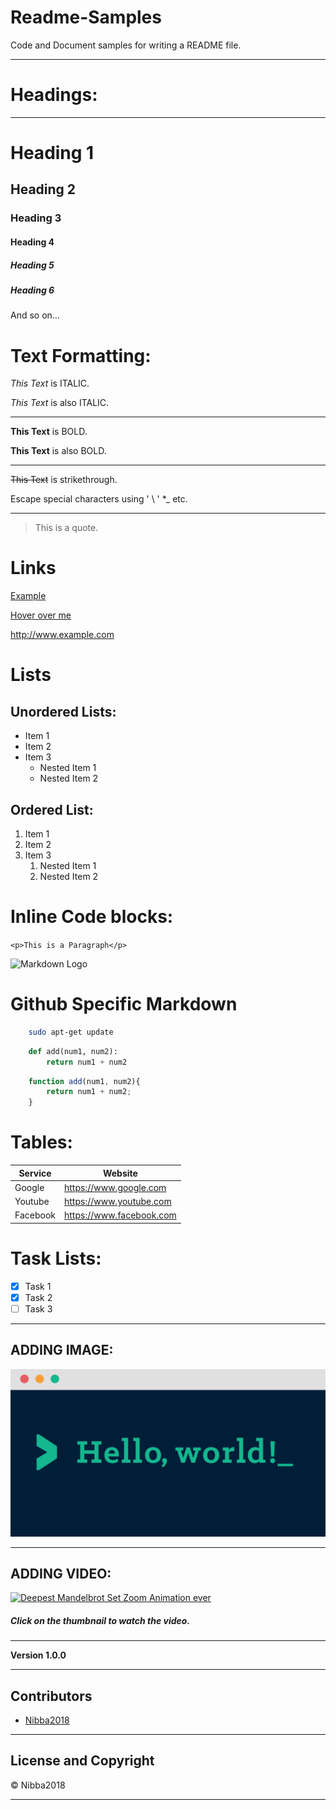 <!-- This is a comment -->
# Readme-Samples

Code and Document samples for writing a README file.

---

# Headings:
---

# Heading 1
## Heading 2
### Heading 3
#### Heading 4
##### Heading 5
##### Heading 6

And so on...

# Text Formatting:

*This Text* is ITALIC.

_This Text_ is also ITALIC.

---

**This Text** is BOLD.

__This Text__ is also BOLD.

___

~~This Text~~ is strikethrough.

Escape special characters using ' \ '  \*\_ etc.

---

> This is a quote.

# Links

[Example](http://www.example.com)

[Hover over me](http://www.example.com "This Text is shown when u hover over me!!")

<http://www.example.com>

# Lists

## Unordered Lists:

* Item 1
* Item 2
* Item 3
    * Nested Item 1
    * Nested Item 2


## Ordered List:


1. Item 1
1. Item 2
1. Item 3
    1. Nested Item 1
    1. Nested Item 2

# Inline Code blocks:

`<p>This is a Paragraph</p>`

![Markdown Logo](https://markdown-here.com/img/icon256.png)


# Github Specific Markdown

```bash
    sudo apt-get update
```

```python
    def add(num1, num2):
        return num1 + num2
```

```javascript
    function add(num1, num2){
        return num1 + num2;
    }
```

# Tables:

|Service   | Website                    |
|--------- | -------------------------- |
| Google   | <https://www.google.com>   |
| Youtube  | <https://www.youtube.com>  |
| Facebook | <https://www.facebook.com> |

# Task Lists:

* [x] Task 1
* [x] Task 2
* [ ] Task 3

---

## ADDING IMAGE:
![ALT TEXT](https://github.com/GangulyShreyan/Readme-Samples/blob/master/HelloWorld.png)

---

## ADDING VIDEO:
[![Deepest Mandelbrot Set Zoom Animation ever ](https://i.ytimg.com/vi/0jGaio87u3A/hqdefault.jpg?sqp=-oaymwEjCNACELwBSFryq4qpAxUIARUAAAAAGAElAADIQj0AgKJDeAE=&rs=AOn4CLBebSvOhfnCFkkAtK0ORsXxLk8YNg)](https://www.youtube.com/watch?v=0jGaio87u3A&t=113s "Deepest Mandelbrot Set Zoom Animation ever ")

##### Click on the thumbnail to watch the video.

---


**Version 1.0.0**

---

## Contributors

- [Nibba2018](https://github.com/Nibba2018)

---

## License and Copyright

©️ Nibba2018

---
